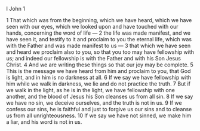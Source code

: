 I John 1

1	That which was from the beginning, which we have heard, which we have seen with our eyes, which we looked upon and have touched with our hands, concerning the word of life —
2	the life was made manifest, and we have seen it, and testify to it and proclaim to you the eternal life, which was with the Father and was made manifest to us —
3	that which we have seen and heard we proclaim also to you, so that you too may have fellowship with us; and indeed our fellowship is with the Father and with his Son Jesus Christ.
4	And we are writing these things so that our joy may be complete.
5	This is the message we have heard from him and proclaim to you, that God is light, and in him is no darkness at all.
6	If we say we have fellowship with him while we walk in darkness, we lie and do not practice the truth.
7	But if we walk in the light, as he is in the light, we have fellowship with one another, and the blood of Jesus his Son cleanses us from all sin.
8	If we say we have no sin, we deceive ourselves, and the truth is not in us.
9	If we confess our sins, he is faithful and just to forgive us our sins and to cleanse us from all unrighteousness.
10	If we say we have not sinned, we make him a liar, and his word is not in us.

